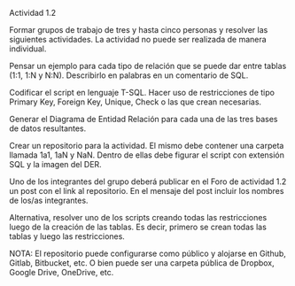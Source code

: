 Actividad 1.2

Formar grupos de trabajo de tres y hasta cinco personas y resolver las siguientes actividades. La actividad no puede ser realizada de manera individual.

Pensar un ejemplo para cada tipo de relación que se puede dar entre tablas (1:1, 1:N y N:N). Describirlo en palabras en un comentario de SQL.

Codificar el script en lenguaje T-SQL. Hacer uso de restricciones de tipo Primary Key, Foreign Key, Unique, Check o las que crean necesarias.

Generar el Diagrama de Entidad Relación para cada una de las tres bases de datos resultantes.

Crear un repositorio para la actividad. El mismo debe contener una carpeta llamada 1a1, 1aN y NaN. Dentro de ellas debe figurar el script con extensión SQL y la imagen del DER.

Uno de los integrantes del grupo deberá publicar en el Foro de actividad 1.2 un post con el link al repositorio. En el mensaje del post incluir los nombres de los/as integrantes.

Alternativa, resolver uno de los scripts creando todas las restricciones luego de la creación de las tablas. Es decir, primero se crean todas las tablas y luego las restricciones.

NOTA: El repositorio puede configurarse como público y alojarse en Github, Gitlab, Bitbucket, etc. O bien puede ser una carpeta pública de Dropbox, Google Drive, OneDrive, etc.
